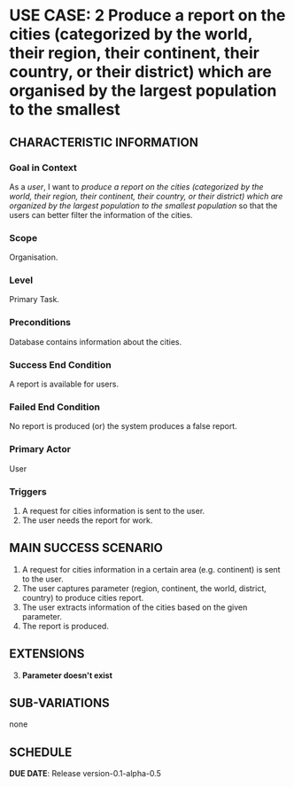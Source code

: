 # USE CASE: 2 Produce a report on the cities (categorized by the world, their region, their continent, their country, or their district) which are organised by the largest population to the smallest

## CHARACTERISTIC INFORMATION

### Goal in Context

As a *user*, I want to *produce a report on the cities (categorized by the world, their region, their continent, their country, or their district) which are organized by the largest population to the smallest population* so that the users can better filter the information of the cities.

### Scope

Organisation.

### Level

Primary Task.

### Preconditions

Database contains information about the cities.

### Success End Condition

A report is available for users.

### Failed End Condition

No report is produced (or) the system produces a false report.

### Primary Actor

User

### Triggers

1. A request for cities information is sent to the user.
2. The user needs the report for work.

## MAIN SUCCESS SCENARIO

1. A request for cities information in a certain area (e.g. continent) is sent to the user.
2. The user captures parameter (region, continent, the world, district, country) to produce cities report.
3. The user extracts information of the cities based on the given parameter.
4. The report is produced.

## EXTENSIONS

3. **Parameter doesn't exist**

## SUB-VARIATIONS

none

## SCHEDULE

**DUE DATE**: Release version-0.1-alpha-0.5